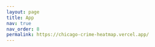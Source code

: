 ```yaml
---
layout: page
title: App
nav: true
nav_order: 8
permalink: https://chicago-crime-heatmap.vercel.app/
---
```


